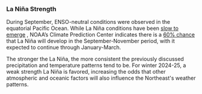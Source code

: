 ### La Niña Strength

During September, ENSO-neutral conditions were observed in the equatorial Pacific Ocean. While La Niña conditions have been [slow to emerge](https://www.climate.gov/news-features/blogs/enso/october-2024-enso-update-spooky-season) , NOAA’s Climate Prediction Center indicates there is a [60% chance](https://www.cpc.ncep.noaa.gov/products/analysis_monitoring/enso_advisory/ensodisc.shtml) that La Niña will develop in the September-November period, with it expected to continue through January-March. 

The stronger the La Niña, the more consistent the previously discussed precipitation and temperature patterns tend to be. For winter 2024-25, a weak strength La Niña is favored, increasing the odds that other atmospheric and oceanic factors will also influence the Northeast's weather patterns.
